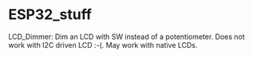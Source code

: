 # ESP32_stuff

LCD_Dimmer: Dim an LCD with SW instead of a potentiometer. Does not work with I2C driven LCD :-(. May work with native LCDs.
